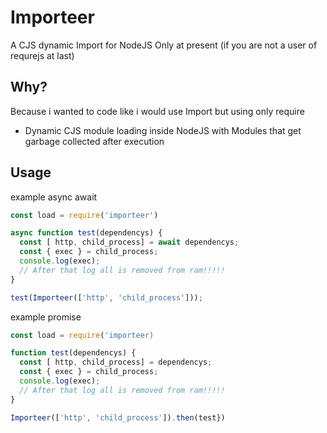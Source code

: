 # Importeer
A CJS dynamic Import for NodeJS Only at present (if you are not a user of requrejs at last)

## Why? 
Because i wanted to code like i would use Import but using only require
- Dynamic CJS module loading inside NodeJS with Modules that get garbage collected after execution

## Usage
example async await
```js
const load = require('importeer')

async function test(dependencys) {
  const [ http, child_process] = await dependencys;
  const { exec } = child_process;
  console.log(exec);
  // After that log all is removed from ram!!!!!
}

test(Importeer(['http', 'child_process']));

```

example promise
```js
const load = require('importeer)

function test(dependencys) {
  const [ http, child_process] = dependencys;
  const { exec } = child_process;
  console.log(exec);
  // After that log all is removed from ram!!!!!
}

Importeer(['http', 'child_process']).then(test})
```
